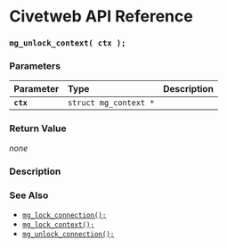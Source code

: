 # Civetweb API Reference

### `mg_unlock_context( ctx );`

### Parameters

| Parameter | Type | Description |
| :--- | :--- | :--- |
|**`ctx`**|`struct mg_context *`||

### Return Value

*none*

### Description

### See Also

* [`mg_lock_connection();`](mg_lock_connection.md)
* [`mg_lock_context();`](mg_lock_context.md)
* [`mg_unlock_connection();`](mg_unlock_connection.md)
